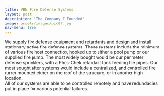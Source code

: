 ```yaml
---
title: VBN Fire Defense Systems
layout: post
description: 'The Company I Founded'
image: assets/images/pic07.jpg
nav-menu: true
---
```


We supply fire defense equipment and retardants and design and install stationary active fire defense systems. These systems include the minimum of various fire host connectios, hooked up to either a pool pump or our supplied fire pump. The most widely bought would be our perimeter defense sprinklers, with a Phos-Chek retardant tank feeding the pipes. Our most sought after systems would include a centralized, and controlled fire turret mounted either on the roof of the structure, or in another high location. </br> All of our systems are able to be controlled remotely and have redundacies put in place for various potential failures.
